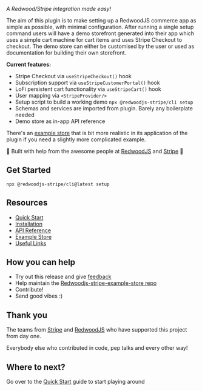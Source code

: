 _A Redwood/Stripe integration made easy!_

The aim of this plugin is to make setting up a RedwoodJS commerce app as simple as possible, with minimal configuration. After running a single setup command users will have a demo storefront generated into their app which uses a simple cart machine for cart items and uses Stripe Checkout to checkout. The demo store can either be customised by the user or used as documentation for building their own storefront.

**Current features:**

- Stripe Checkout via `useStripeCheckout()` hook
- Subscription support via `useStripeCustomerPortal()` hook
- LoFi persistent cart functionality via `useStripeCart()` hook
- User mapping via `<StripeProvider/>`
- Setup script to build a working demo `npx @redwoodjs-stripe/cli setup`
- Schemas and services are imported from plugin. Barely any boilerplate needed
- Demo store as in-app API reference

There's an [example store](https://github.com/redwoodjs/example-store-stripe) that is bit more realistic in its application of the plugin if you need a slightly more complicated example. 

🚀 Built with help from the awesome people at [RedwoodJS](https://redwoodjs.com/) and [Stripe](https://stripe.com/) 🚀

## Get Started

```
npx @redwoodjs-stripe/cli@latest setup
```

## Resources
- [Quick Start](https://github.com/chrisvdm/redwoodjs-stripe/wiki/Quick-Start)
- [Installation](https://github.com/chrisvdm/redwoodjs-stripe/wiki/Installation)
- [API Reference](https://github.com/chrisvdm/redwoodjs-stripe/wik/API-Reference)
- [Example Store](https://github.com/redwoodjs/example-store-stripe)
- [Useful Links](https://github.com/chrisvdm/redwoodjs-stripe/wiki/Useful-Links)



## How you can help

<a name="contribution"></a>

- Try out this release and give [feedback](https://github.com/chrisvdm/redwoodjs-stripe/discussions/60)
- Help maintain the [Redwoodjs-stripe-example-store repo](https://github.com/redwoodjs/example-store)
- Contribute!
- Send good vibes :)

## Thank you

<a name="thank-you"></a>

The teams from [Stripe](https://stripe.com/) and [RedwoodJS](https://redwoodjs.com/) who have supported this project from day one.

Everybody else who contributed in code, pep talks and every other way!

## Where to next? 
Go over to the [Quick Start](https://github.com/chrisvdm/redwoodjs-stripe/wiki/Quick-Start) guide to start playing around

